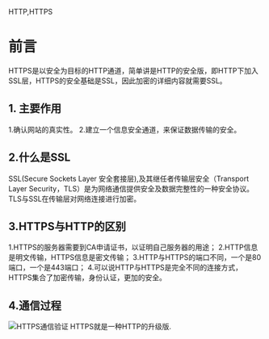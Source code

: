 HTTP,HTTPS
# 前言
HTTPS是以安全为目标的HTTP通道，简单讲是HTTP的安全版，即HTTP下加入SSL层，HTTPS的安全基础是SSL，因此加密的详细内容就需要SSL。

## 1. 主要作用
1.确认网站的真实性。
2.建立一个信息安全通道，来保证数据传输的安全。

## 2.什么是SSL
SSL(Secure Sockets Layer 安全套接层),及其继任者传输层安全（Transport Layer Security，TLS）是为网络通信提供安全及数据完整性的一种安全协议。TLS与SSL在传输层对网络连接进行加密。

## 3.HTTPS与HTTP的区别
1.HTTPS的服务器需要到CA申请证书，以证明自己服务器的用途；
2.HTTP信息是明文传输，HTTPS信息是密文传输；
3.HTTP与HTTPS的端口不同，一个是80端口，一个是443端口；
4.可以说HTTP与HTTPS是完全不同的连接方式，HTTPS集合了加密传输，身份认证，更加的安全。

## 4.通信过程
![HTTPS通信验证](https://raw.githubusercontent.com/CrabappleProject/raspberry/master/extra/img/HTTPS通信验证.jpg)
HTTPS就是一种HTTP的升级版.